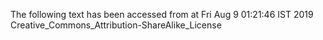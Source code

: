 The following text has been accessed from at Fri Aug 9 01:21:46 IST 2019
Creative_Commons_Attribution-ShareAlike_License
